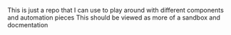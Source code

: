 This is just a repo that I can use to play around with different components and automation pieces
This should be viewed as more of a sandbox and docmentation